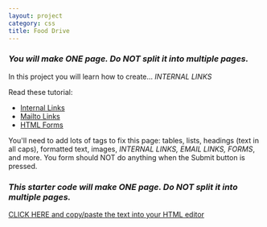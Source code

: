 ```yaml
---
layout: project
category: css
title: Food Drive
---
```

### *You will make ONE page. Do NOT split it into multiple pages.*

In this project you will learn how to create... *INTERNAL LINKS*

Read these tutorial:
  - [Internal Links](https://www.yourhtmlsource.com/text/internallinks.html)
  - [Mailto Links](https://www.w3docs.com/snippets/html/how-to-create-mailto-links.html)
  - [HTML Forms](https://www.w3schools.com/html/html_forms.asp)

You'll need to add lots of tags to fix this page: tables, lists, headings (text in all caps), formatted text, images, *INTERNAL LINKS, EMAIL LINKS, FORMS*, and more. You form should NOT do anything when the Submit button is pressed.

### *This starter code will make ONE page. Do NOT split it into multiple pages.*

[CLICK HERE and copy/paste the text into your HTML editor](/wd/css/food_drive_starter_text.txt)

